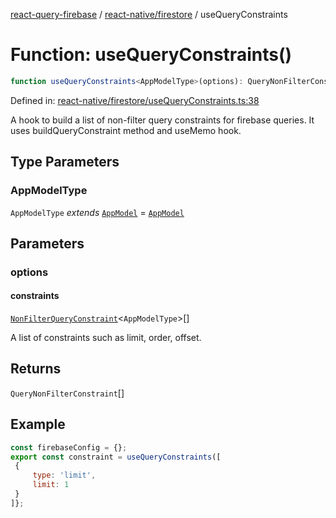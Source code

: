 [react-query-firebase](../../../modules.md) / [react-native/firestore](../index.md) / useQueryConstraints

# Function: useQueryConstraints()

```ts
function useQueryConstraints<AppModelType>(options): QueryNonFilterConstraint[]
```

Defined in: [react-native/firestore/useQueryConstraints.ts:38](https://github.com/vpishuk/react-query-firebase/blob/47ed1ecd8b83d68dd4237e8eb73f6aa6dea2c1fa/react-native/firestore/useQueryConstraints.ts#L38)

A hook to build a list of non-filter query constraints for firebase queries.
It uses buildQueryConstraint method and useMemo hook.

## Type Parameters

### AppModelType

`AppModelType` *extends* [`AppModel`](../../../types/type-aliases/AppModel.md) = [`AppModel`](../../../types/type-aliases/AppModel.md)

## Parameters

### options

#### constraints

[`NonFilterQueryConstraint`](../../../types/type-aliases/NonFilterQueryConstraint.md)\<`AppModelType`\>[]

A list of constraints such as limit, order, offset.

## Returns

`QueryNonFilterConstraint`[]

## Example

```jsx
const firebaseConfig = {};
export const constraint = useQueryConstraints([
 {
     type: 'limit',
     limit: 1
 }
]};
```
